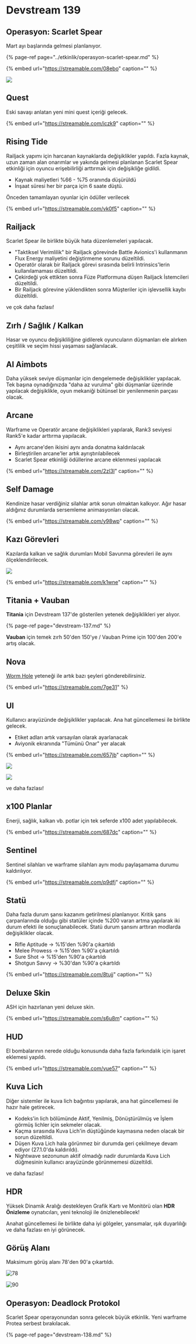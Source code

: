 # Devstream 139

## Operasyon: Scarlet Spear <a id="operasyon-scarlet-spear"></a>

Mart ayı başlarında gelmesi planlanıyor.

{% page-ref page="../etkinlik/operasyon-scarlet-spear.md" %}

{% embed url="https://streamable.com/08ebo" caption="" %}

![](https://i.ibb.co/y6hmzq1/image.png)

## Quest

Eski savaşı anlatan yeni mini quest içeriği gelecek.

{% embed url="https://streamable.com/iczk9" caption="" %}

## Rising Tide

Railjack yapımı için harcanan kaynaklarda değişiklikler yapıldı. Fazla kaynak, uzun zaman alan onarımlar ve yakında gelmesi planlanan Scarlet Spear etkinliği için oyuncu erişebilirliği arttırmak için değişikliğe gidildi.

* Kaynak maliyetleri %66 - %75 oranında düşürüldü
* İnşaat süresi her bir parça için 6 saate düştü.

Önceden tamamlayan oyunlar için ödüller verilecek

{% embed url="https://streamable.com/vk0f5" caption="" %}

## Railjack

Scarlet Spear ile birlikte büyük hata düzenlemeleri yapılacak.

* "Taktiksel Verimlilik" bir Railjack görevinde Battle Avionics'i kullanmanın Flux Energy maliyetini değiştirmeme sorunu düzeltildi.
* Operatör olarak bir Railjack görevi sırasında belirli Intrinsics'lerin kullanılamaması düzeltildi.
* Çekirdeği yok ettikten sonra Füze Platformuna düşen Railjack İstemcileri düzeltildi.
* Bir Railjack görevine yüklendikten sonra Müşteriler için işlevsellik kaybı düzeltildi.

ve çok daha fazlası!

## Zırh / Sağlık / Kalkan

Hasar ve oyuncu değişikliliğine gidilerek oyuncuların düşmanları ele alırken çeşitlilik ve seçim hissi yaşaması sağlanılacak.

## **AI Aimbots**

Daha yüksek seviye düşmanlar için dengelemede değişiklikler yapılacak. Tek başına oynadığınızda "daha az vurulma" gibi düşmanlar üzerinde yapılacak değişiklikle, oyun mekaniği bütünsel bir yenilenmenin parçası olacak.

## **Arcane**

Warframe ve Operatör arcane değişiklikleri yapılarak, Rank3 seviyesi Rank5'e kadar arttırma yapılacak.

* Aynı arcane'den ikisini aynı anda donatma kaldırılacak
* Birleştirilen arcane'ler artık ayrıştırılabilecek
* Scarlet Spear etkinliği ödüllerine arcane eklenmesi yapılacak

{% embed url="https://streamable.com/2zl3l" caption="" %}

## **Self Damage**

Kendinize hasar verdiğiniz silahlar artık sorun olmaktan kalkıyor. Ağır hasar aldığınız durumlarda sersemleme animasyonları olacak.

{% embed url="https://streamable.com/y98wp" caption="" %}

## Kazı Görevleri

Kazılarda kalkan ve sağlık durumları Mobil Savunma görevleri ile aynı ölçeklendirilecek.

![](https://i.ibb.co/R9ZDr4c/image.png)

{% embed url="https://streamable.com/k1wne" caption="" %}

## **Titania + Vauban**

**Titania** için Devstream 137'de gösterilen yetenek değişiklikleri yer alıyor.

{% page-ref page="devstream-137.md" %}

**Vauban** için temek zırh 50'den 150'ye / Vauban Prime için 100'den 200'e artış olacak.

## **Nova**

[Worm Hole](https://warframe.fandom.com/wiki/Worm_Hole) yeteneği ile artık bazı şeyleri gönderebilirsiniz.

{% embed url="https://streamable.com/7ge31" %}

## **UI**

Kullanıcı arayüzünde değişiklikler yapılacak. Ana hat güncellemesi ile birlikte gelecek.

* Etiket adları artık varsayılan olarak ayarlanacak
* Aviyonik ekranında "Tümünü Onar" yer alacak

{% embed url="https://streamable.com/657jb" caption="" %}

![](https://content.invisioncic.com/Mwarframe/monthly_2020_02/Placeholder.thumb.png.31905b14481c527ba494f1f33e5ff173.png)

![](https://imgbbb.com/images/2020/02/29/assets_-lgoamcq2h0squvaydqb_-lmmsxg5h8evry9jm2wt_-lmmzo7uqhe9ws45vs15_image.png)

ve daha fazlası!

## x100 Planlar

Enerji, sağlık, kalkan vb. potlar için tek seferde x100 adet yapılabilecek.

{% embed url="https://streamable.com/687dc" caption="" %}

## Sentinel

Sentinel silahları ve warframe silahları aynı modu paylaşamama durumu kaldırılıyor.

{% embed url="https://streamable.com/p9dfj" caption="" %}

## Statü

Daha fazla durum şansı kazanım getirilmesi planlanıyor. Kritik şans çarpanlarında olduğu gibi statüler içinde %200 varan artma yapılarak iki durum efekti ile sonuçlanabilecek. Statü durum şansını arttıran modlarda değişiklikler olacak.

* Rifle Aptitude -&gt; %15'den %90'a çıkartıldı
* Melee Prowess -&gt; %15'den %90'a çıkartıldı
* Sure Shot -&gt; %15'den %90'a çıkartıldı
* Shotgun Savvy -&gt; %30'dan %90'a çıkartıldı

{% embed url="https://streamable.com/8tujj" caption="" %}

## Deluxe Skin

ASH için hazırlanan yeni deluxe skin.

{% embed url="https://streamable.com/s6u8m" caption="" %}

## HUD

El bombalarının nerede olduğu konusunda daha fazla farkındalık için işaret eklemesi yapıldı.

{% embed url="https://streamable.com/vue57" caption="" %}

## Kuva Lich

Diğer sistemler ile kuva lich bağıntısı yapılarak, ana hat güncellemesi ile hazır hale getirecek.

* Kodeks'in lich bölümünde Aktif, Yenilmiş, Dönüştürülmüş ve İşlem görmüş lichler için sekmeler olacak.
* Kaçma sırasında Kuva Lich'in düştüğünde kaymasına neden olacak bir sorun düzeltildi.
* Düşen Kuva Lich hala görünmez bir durumda geri çekilmeye devam ediyor \(27.1.0'da kaldırıldı\).
* Nightwave sezonunun aktif olmadığı nadir durumlarda Kuva Lich düğmesinin kullanıcı arayüzünde görünmemesi düzeltildi.

ve daha fazlası!

## HDR

Yüksek Dinamik Aralığı destekleyen Grafik Kartı ve Monitörü olan **HDR Önizleme** oynatıcıları, yeni teknoloji ile önizlenebilecek!

Anahat güncellemesi ile birlikte daha iyi gölgeler, yansımalar, ışık duyarlılığı ve daha fazlası en iyi görünecek.

## Görüş Alanı

Maksimum görüş alanı 78'den 90'a çıkartıldı.

![78](https://n9e5v4d8.ssl.hwcdn.net/uploads/f9c85ffc1072b3c01c606dcf0b5195da.jpg)

![90](https://n9e5v4d8.ssl.hwcdn.net/uploads/9bc51707a085609583e1da670b7ce304.jpg)

## Operasyon: Deadlock Protokol

Scarlet Spear operayonundan sonra gelecek büyük etkinlik. Yeni warframe Protea serbest bırakılacak.

{% page-ref page="devstream-138.md" %}

